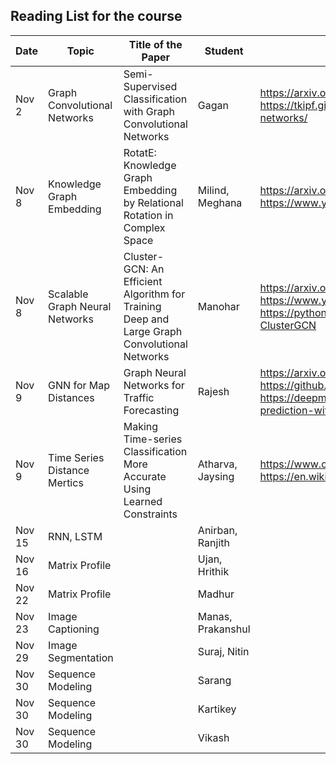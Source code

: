 Reading List for the course
---------------------------

|Date|Topic |Title of the Paper | Student | Paper Link|
|---|-------|---|---|---|
| Nov 2 |Graph  Convolutional Networks| Semi-Supervised Classification with Graph Convolutional Networks| Gagan | https://arxiv.org/abs/1609.02907 https://tkipf.github.io/graph-convolutional-networks/ |
| Nov 8 |Knowledge Graph Embedding  | RotatE: Knowledge Graph Embedding by Relational Rotation in Complex Space | Milind, Meghana |https://arxiv.org/abs/1902.10197  https://www.youtube.com/watch?v=xop5tC9T5xM|
| Nov 8 |Scalable Graph Neural Networks  | Cluster-GCN: An Efficient Algorithm for Training Deep and Large Graph Convolutional Networks | Manohar |https://arxiv.org/abs/1905.07953# https://www.youtube.com/watch?v=2nPCw3yHlnI https://pythonrepo.com/repo/benedekrozemberczki-ClusterGCN|
| Nov 9 |GNN for Map Distances | Graph Neural Networks for Traffic Forecasting | Rajesh |https://arxiv.org/abs/2104.13096 https://github.com/jwwthu/GNN4Traffic https://deepmind.com/blog/article/traffic-prediction-with-advanced-graph-neural-networks|
| Nov 9 |Time Series Distance Mertics | Making Time-series Classification More Accurate Using Learned Constraints| Atharva, Jaysing |https://www.cs.ucr.edu/~eamonn/RATANAMC.pdf https://en.wikipedia.org/wiki/Dynamic_time_warping |
| Nov 15|RNN, LSTM | | Anirban, Ranjith | |
| Nov 16|Matrix Profile |  | Ujan, Hrithik| |
| Nov 22|Matrix Profile | | Madhur| |
| Nov 23|Image Captioning | | Manas, Prakanshul| |
| Nov 29|Image Segmentation | | Suraj, Nitin    | |
| Nov 30|Sequence Modeling| | Sarang| |
| Nov 30|Sequence Modeling| | Kartikey | |
| Nov 30|Sequence Modeling| | Vikash  | |
